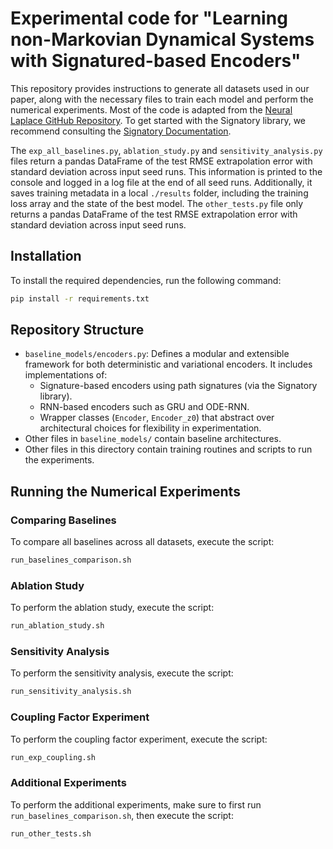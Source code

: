 # Experimental code for "Learning non-Markovian Dynamical Systems with Signatured-based Encoders"

This repository provides instructions to generate all datasets used in our paper, along with the necessary files to train each model and perform the numerical experiments. Most of the code is adapted from the [Neural Laplace GitHub Repository](https://github.com/samholt/NeuralLaplace). To get started with the Signatory library, we recommend consulting the [Signatory Documentation](https://signatory.readthedocs.io/en/latest/).

The `exp_all_baselines.py`, `ablation_study.py` and `sensitivity_analysis.py` files return a pandas DataFrame of the test RMSE extrapolation error with standard deviation across input seed runs. This information is printed to the console and logged in a log file at the end of all seed runs. Additionally, it saves training metadata in a local `./results` folder, including the training loss array and the state of the best model. The `other_tests.py` file only returns a pandas DataFrame of the test RMSE extrapolation error with standard deviation across input seed runs.

## Installation

To install the required dependencies, run the following command:

```bash
pip install -r requirements.txt
```

## Repository Structure

- `baseline_models/encoders.py`: Defines a modular and extensible framework for both deterministic and variational encoders. It includes implementations of:
  - Signature-based encoders using path signatures (via the Signatory library).
  - RNN-based encoders such as GRU and ODE-RNN.
  - Wrapper classes (`Encoder`, `Encoder_z0`) that abstract over architectural choices for flexibility in experimentation.
- Other files in `baseline_models/` contain baseline architectures.
- Other files in this directory contain training routines and scripts to run the experiments.

## Running the Numerical Experiments

### Comparing Baselines

To compare all baselines across all datasets, execute the script:

```bash
run_baselines_comparison.sh
```

### Ablation Study

To perform the ablation study, execute the script:

```bash
run_ablation_study.sh
```

### Sensitivity Analysis

To perform the sensitivity analysis, execute the script:

```bash
run_sensitivity_analysis.sh
```

### Coupling Factor Experiment

To perform the coupling factor experiment, execute the script:

```bash
run_exp_coupling.sh
```

### Additional Experiments

To perform the additional experiments, make sure to first run `run_baselines_comparison.sh`, then execute the script:

```bash
run_other_tests.sh
```
